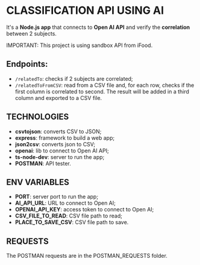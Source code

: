 # CLASSIFICATION API USING AI
It's a **Node.js app** that connects to **Open AI API** and verify the **correlation** between 2 subjects.

IMPORTANT: This project is using sandbox API from iFood.

## Endpoints:
* `/relatedTo`: checks if 2 subjects are correlated;
* `/relatedToFromCSV`: read from a CSV file and, for each row, checks if the first column is correlated to second. The result will be added in a third column and exported to a CSV file.

## TECHNOLOGIES
* **csvtojson**: converts CSV to JSON;
* **express**: framework to build a web app;
* **json2csv**: converts json to CSV;
* **openai**: lib to connect to Open AI API;
* **ts-node-dev**: server to run the app;
* **POSTMAN**: API tester.

## ENV VARIABLES
* **PORT**: server port to run the app;
* **AI_API_URL**: URL to connect to Open AI;
* **OPENAI_API_KEY**: access token to connect to Open AI;
* **CSV_FILE_TO_READ**: CSV file path to read; 
* **PLACE_TO_SAVE_CSV**: CSV file path to save.

## REQUESTS
The POSTMAN requests are in the POSTMAN_REQUESTS folder.
